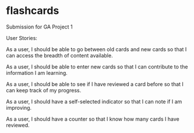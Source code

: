 # flashcards
Submission for GA Project 1


User Stories: 

As a user, I should be able to go between old cards and new cards so that I can access the breadth of content available. 

As a user, I should be able to enter new cards so that I can contribute to the information I am learning. 

As a user, I should be able to see if I have reviewed a card before so that I can keep track of my progress. 

As a user, I should have a self-selected indicator so that I can note if I am improving. 

As a user, I should have a counter so that I know how many cards I have reviewed. 